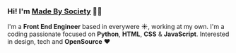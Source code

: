### Hi! I'm [Made By Society](#) 👋🏼

I'm a **Front End Engineer** based in everywere ☀️, working at my own. I'm a coding passionate focused on **Python**, **HTML**, **CSS** & **JavaScript**. Interested in design, tech and **OpenSource** ❤️
